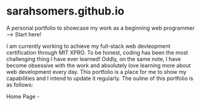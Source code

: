 # sarahsomers.github.io
A personal portfolio to showcase my work as a beginning web programmer --> Start here!
  
I am currently working to achieve my full-stack web devleopment certification through MIT XPRO.  To be honest, coding has been the most challenging thing I have ever learned! Oddly, on the same note, I have become obsessive with the work and absolutely love learning more about web development every day. This portfolio is a place for me to show my capabilities and I intend to update it regularly.  The ouline of this portfolio is as follows:

Home Page - 
